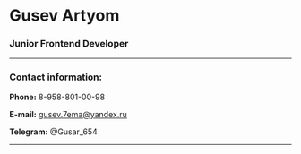 # **Gusev Artyom**
### **Junior Frontend Developer**
*******
### **Contact information:**
**Phone:** 8-958-801-00-98  

**E-mail:** gusev.7ema@yandex.ru  

**Telegram:** @Gusar_654
*******
